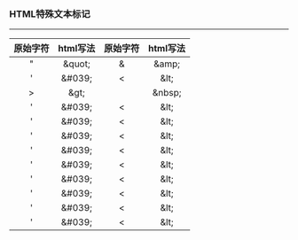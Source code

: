 ### HTML特殊文本标记
---

原始字符|html写法|原始字符|html写法
:---:|:--:|:---:|:---:
"|&amp;quot;|&|&amp;amp;
'|&amp;#039;|<|&amp;lt;
>|&amp;gt;| &nbsp;|&amp;nbsp;
'|&amp;#039;|<|&amp;lt;
'|&amp;#039;|<|&amp;lt;
'|&amp;#039;|<|&amp;lt;
'|&amp;#039;|<|&amp;lt;
'|&amp;#039;|<|&amp;lt;
'|&amp;#039;|<|&amp;lt;
'|&amp;#039;|<|&amp;lt;
'|&amp;#039;|<|&amp;lt;
'|&amp;#039;|<|&amp;lt;
